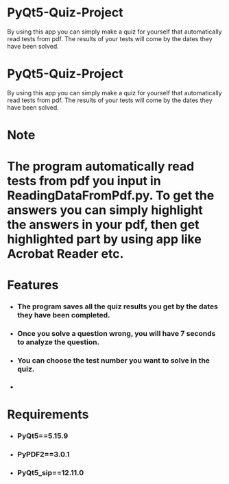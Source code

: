 # PyQt5-Quiz-Project
By using this app you can simply make a quiz for yourself that automatically read tests from pdf. The results of your tests will come by the dates they have been solved.

# PyQt5-Quiz-Project
By using this app you can simply make a quiz for yourself that automatically read tests from pdf. The results of your tests will come by the dates they have been solved.
# Note
# The program automatically read tests from pdf you input in ReadingDataFromPdf.py. To get the answers you can simply highlight the answers in your pdf, then get highlighted part by using app like Acrobat Reader etc.
# Features
* ### The program saves all the quiz results you get by the dates they have been completed.
* ### Once you solve a question wrong, you will have 7 seconds to analyze the question.
* ### You can choose the test number you want to solve in the quiz.
* ### 

# Requirements
* ### PyQt5==5.15.9
* ### PyPDF2==3.0.1
* ### PyQt5_sip==12.11.0
